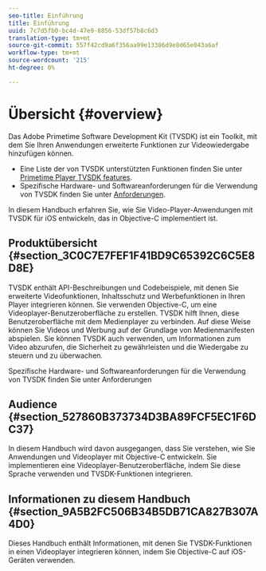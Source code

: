 ```yaml
---
seo-title: Einführung
title: Einführung
uuid: 7c7d5fb0-bc4d-47e9-8856-53df57b8c6d3
translation-type: tm+mt
source-git-commit: 557f42cd9a6f356aa99e13386d9e8d65e043a6af
workflow-type: tm+mt
source-wordcount: '215'
ht-degree: 0%

---
```



# Übersicht {#overview}

Das Adobe Primetime Software Development Kit (TVSDK) ist ein Toolkit, mit dem Sie Ihren Anwendungen erweiterte Funktionen zur Videowiedergabe hinzufügen können.

* Eine Liste der von TVSDK unterstützten Funktionen finden Sie unter [Primetime Player TVSDK features](../../ios-3x-introduction/ios-3x-overview/ios-3x-overview-of-the-player.md).
* Spezifische Hardware- und Softwareanforderungen für die Verwendung von TVSDK finden Sie unter [Anforderungen](../../ios-3x-introduction/ios-3x-requirements.md).

In diesem Handbuch erfahren Sie, wie Sie Video-Player-Anwendungen mit TVSDK für iOS entwickeln, das in Objective-C implementiert ist.

## Produktübersicht {#section_3C0C7E7FEF1F41BD9C65392C6C5E8D8E}

TVSDK enthält API-Beschreibungen und Codebeispiele, mit denen Sie erweiterte Videofunktionen, Inhaltsschutz und Werbefunktionen in Ihren Player integrieren können. Sie verwenden Objective-C, um eine Videoplayer-Benutzeroberfläche zu erstellen. TVSDK hilft Ihnen, diese Benutzeroberfläche mit dem Medienplayer zu verbinden. Auf diese Weise können Sie Videos und Werbung auf der Grundlage von Medienmanifesten abspielen. Sie können TVSDK auch verwenden, um Informationen zum Video abzurufen, die Sicherheit zu gewährleisten und die Wiedergabe zu steuern und zu überwachen.

Spezifische Hardware- und Softwareanforderungen für die Verwendung von TVSDK finden Sie unter Anforderungen

## Audience {#section_527860B373734D3BA89FCF5EC1F6DC37}

In diesem Handbuch wird davon ausgegangen, dass Sie verstehen, wie Sie Anwendungen und Videoplayer mit Objective-C entwickeln. Sie implementieren eine Videoplayer-Benutzeroberfläche, indem Sie diese Sprache verwenden und TVSDK-Funktionen integrieren.

## Informationen zu diesem Handbuch {#section_9A5B2FC506B34B5DB71CA827B307A4D0}

Dieses Handbuch enthält Informationen, mit denen Sie TVSDK-Funktionen in einen Videoplayer integrieren können, indem Sie Objective-C auf iOS-Geräten verwenden.